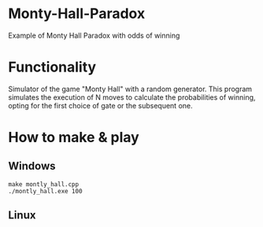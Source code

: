# Monty-Hall-Paradox
Example of Monty Hall Paradox with odds of winning

# Functionality
Simulator of the game "Monty Hall" with a random generator.
This program simulates the execution of N moves to calculate the probabilities of winning, opting for the first choice of gate or the subsequent one.

# How to make & play

## Windows
    make montly_hall.cpp
    ./montly_hall.exe 100
## Linux
